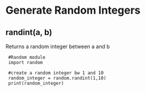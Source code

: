 # Generate Random Integers

## randint(a, b)
Returns a random integer between a and b

     #Random module
     import random 

     #create a random integer bw 1 and 10
     random_integer = random.randint(1,10)
     print(random_integer)
